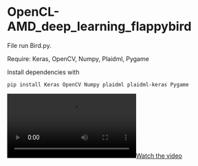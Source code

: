 ﻿# OpenCL-AMD_deep_learning_flappybird

File run Bird.py.

Require: Keras, OpenCV, Numpy, Plaidml, Pygame

Install dependencies with
```
pip install Keras OpenCV Numpy plaidml plaidml-keras Pygame
```
[![Watch the video](https://github.com/CaoHoangPhuc/OpenCL-AMD_deep_learning_flappybird/blob/master/Main.MP4)](https://github.com/CaoHoangPhuc/OpenCL-AMD_deep_learning_flappybird/blob/master/Main.MP4)
